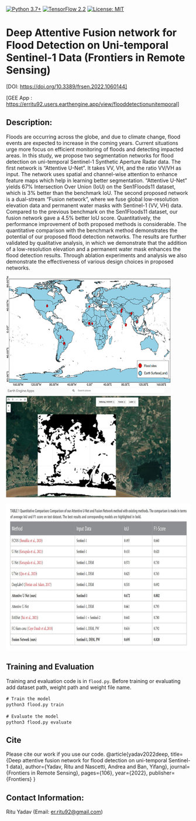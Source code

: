 [![Python 3.7+](https://img.shields.io/badge/python-3.7+-blue.svg)](https://www.python.org/downloads/release/python-376/)
[![TensorFlow 2.2](https://img.shields.io/badge/tensorflow-2.4-blue.svg)](https://github.com/tensorflow/tensorflow/releases/tag/v1.15.2)
[![License: MIT](https://img.shields.io/badge/License-MIT-yellow.svg)](https://github.com/RituYadav92/NuScenes_radar_RGBFused-Detection/blob/master/LICENCE)

# Deep Attentive Fusion network for Flood Detection on Uni-temporal Sentinel-1 Data (Frontiers in Remote Sensing)
[DOI: https://doi.org/10.3389/frsen.2022.1060144]

[GEE App : https://erritu92.users.earthengine.app/view/flooddetectionunitemporal]
## Description: 
Floods are occurring across the globe, and due to climate change, flood events are expected to increase in the coming years. Current situations urge more focus on efficient monitoring of floods and detecting impacted areas. In this study, we propose two segmentation networks for flood detection on uni-temporal Sentinel-1 Synthetic Aperture Radar data. The first network is “Attentive U-Net”. It takes VV, VH, and the ratio VV/VH as input. The network uses spatial and channel-wise attention to enhance feature maps which help in learning better segmentation. “Attentive U-Net” yields 67% Intersection Over Union (IoU) on the Sen1Floods11 dataset, which is 3% better than the benchmark IoU. The second proposed network is a dual-stream “Fusion network”, where we fuse global low-resolution elevation data and permanent water masks with Sentinel-1 (VV, VH) data. Compared to the previous benchmark on the Sen1Floods11 dataset, our fusion network gave a 4.5% better IoU score. Quantitatively, the performance improvement of both proposed methods is considerable. The quantitative comparison with the benchmark method demonstrates the potential of our proposed flood detection networks. The results are further validated by qualitative analysis, in which we demonstrate that the addition of a low-resolution elevation and a permanent water mask enhances the flood detection results. Through ablation experiments and analysis we also demonstrate the effectiveness of various design choices in proposed networks.

<img src="https://github.com/RituYadav92/Uni-Temporal-Flood-Detection-Sentinel-1/blob/main/frsen-03-1060144-g001.jpg" alt="Flood Sites" width="450" height="300">&nbsp; &nbsp; &nbsp;<img src="https://github.com/RituYadav92/Uni-Temporal-Flood-Detection-Sentinel-1/blob/main/GEE_Sample_vis.JPG" alt="GEE App sample visualization" width="450" height="300">

<img src="https://github.com/RituYadav92/Uni-Temporal-Flood-Detection-Sentinel-1/blob/main/Quant_results.JPG" alt="Flood Sites" width="900" height="400">

## Training and Evaluation
Training and evaluation code is in `flood.py`. Before training or evaluating add dataset path, weight path and weight file name.
```
# Train the model
python3 flood.py train 

# Evaluate the model
python3 flood.py evaluate 
```

## Cite
Please cite our work if you use our code.
            @article{yadav2022deep,
              title={Deep attentive fusion network for flood detection on uni-temporal Sentinel-1 data},
              author={Yadav, Ritu and Nascetti, Andrea and Ban, Yifang},
              journal={Frontiers in Remote Sensing},
              pages={106},
              year={2022},
              publisher={Frontiers}
            }
## Contact Information: 
Ritu Yadav (Email: er.ritu92@gmail.com)
